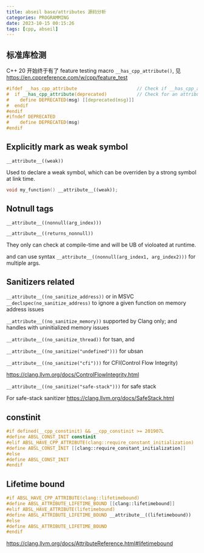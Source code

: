 ```yaml
---
title: abseil base/attributes 源码分析
categories: PROGRAMMING
date: 2023-10-15 00:15:26
tags: [cpp, abseil]
---
```

## 标准库检测

C++ 20 开始终于有了 feature testing macro `__has_cpp_attribute()`, 见 https://en.cppreference.com/w/cpp/feature_test

```cpp
#ifdef __has_cpp_attribute                      // Check if __has_cpp_attribute is present
#  if __has_cpp_attribute(deprecated)           // Check for an attribute
#    define DEPRECATED(msg) [[deprecated(msg)]]
#  endif
#endif
#ifndef DEPRECATED
#    define DEPRECATED(msg)
#endif
```

## Explicitly mark as weak symbol

`__attribute__((weak))`

Used to declare a weak symbol, which can be overriden by a strong symbol at link time.

```cpp
void my_function() __attribute__((weak));
```

## Notnull tags

`__attribute__((nonnull(arg_index)))`  

`__attribute__((returns_nonnull))`

They only can check at compile-time and will be UB of violoated at runtime.

and can use syntax `__attribute__((nonnull(arg_index1, arg_index2)))` for multiple args.

## Sanitizers related

`__attribute__((no_sanitize_address))` or in MSVC `__declspec(no_sanitize_address)` to ignore a given function on memory address issues

`__attribute__((no_sanitize_memory))` supported by Clang only; and handles with uninitialized memory issues

`__attribute__((no_sanitize_thread))` for tsan, and

`__attribute__((no_sanitize("undefined")))` for ubsan

`__attribute__((no_sanitize("cfi")))` for CFI(Control Flow Integrity)

https://clang.llvm.org/docs/ControlFlowIntegrity.html

`__attribute__((no_sanitize("safe-stack")))` for safe stack

For safe-stack sanitizer https://clang.llvm.org/docs/SafeStack.html

## constinit

```cpp
#if defined(__cpp_constinit) && __cpp_constinit >= 201907L
#define ABSL_CONST_INIT constinit
#elif ABSL_HAVE_CPP_ATTRIBUTE(clang::require_constant_initialization)
#define ABSL_CONST_INIT [[clang::require_constant_initialization]]
#else
#define ABSL_CONST_INIT
#endif
```

## Lifetime bound

```cpp
#if ABSL_HAVE_CPP_ATTRIBUTE(clang::lifetimebound)
#define ABSL_ATTRIBUTE_LIFETIME_BOUND [[clang::lifetimebound]]
#elif ABSL_HAVE_ATTRIBUTE(lifetimebound)
#define ABSL_ATTRIBUTE_LIFETIME_BOUND __attribute__((lifetimebound))
#else
#define ABSL_ATTRIBUTE_LIFETIME_BOUND
#endif
```

https://clang.llvm.org/docs/AttributeReference.html#lifetimebound

